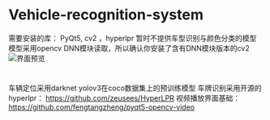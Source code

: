 # Vehicle-recognition-system
需要安装的库：
PyQt5, cv2 ，hyperlpr
暂时不提供车型识别与颜色分类的模型
模型采用opencv DNN模块读取，所以确认你安装了含有DNN模块版本的cv2
![界面预览](https://github.com/PT123123/Vehicle-recognition-system/blob/master/png/1.jpg)

# 
车辆定位采用darknet yolov3在coco数据集上的预训练模型
车牌识别采用开源的hyperlpr：
https://github.com/zeusees/HyperLPR
视频播放界面基础：
https://github.com/fengtangzheng/pyqt5-opencv-video
